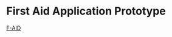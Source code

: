# First Aid Application Prototype
[F-AID](https://www.figma.com/design/YYFlj07rcSeRHNZ12gGASf/F-AID--Community-?node-id=0-1&p=f&t=OkVGEn3T3Qiz3MK7-0)
